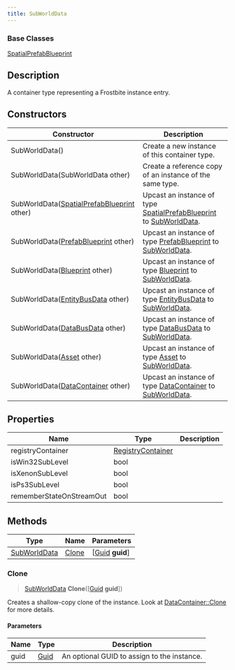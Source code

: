 ```yaml
---
title: SubWorldData
---
```

### Base Classes

[SpatialPrefabBlueprint](SpatialPrefabBlueprint)

## Description

A container type representing a Frostbite instance entry.

## Constructors

| Constructor                                                             | Description                                                                                                     |
| ----------------------------------------------------------------------- | --------------------------------------------------------------------------------------------------------------- |
| SubWorldData()                                                          | Create a new instance of this container type.                                                                   |
| SubWorldData(SubWorldData other)                                        | Create a reference copy of an instance of the same type.                                                        |
| SubWorldData([SpatialPrefabBlueprint](SpatialPrefabBlueprint) other)    | Upcast an instance of type [SpatialPrefabBlueprint](SpatialPrefabBlueprint) to [SubWorldData](SubWorldData).    |
| SubWorldData([PrefabBlueprint](PrefabBlueprint) other)                  | Upcast an instance of type [PrefabBlueprint](PrefabBlueprint) to [SubWorldData](SubWorldData).                  |
| SubWorldData([Blueprint](Blueprint) other)                              | Upcast an instance of type [Blueprint](Blueprint) to [SubWorldData](SubWorldData).                              |
| SubWorldData([EntityBusData](EntityBusData) other)                      | Upcast an instance of type [EntityBusData](EntityBusData) to [SubWorldData](SubWorldData).                      |
| SubWorldData([DataBusData](DataBusData) other)                          | Upcast an instance of type [DataBusData](DataBusData) to [SubWorldData](SubWorldData).                          |
| SubWorldData([Asset](Asset) other)                                      | Upcast an instance of type [Asset](Asset) to [SubWorldData](SubWorldData).                                      |
| SubWorldData([DataContainer](/vext/ref/shared/class/datacontainer) other) | Upcast an instance of type [DataContainer](/vext/ref/shared/class/datacontainer) to [SubWorldData](SubWorldData). |

## Properties

| Name                     | Type                                   | Description |
| ------------------------ | -------------------------------------- | ----------- |
| registryContainer        | [RegistryContainer](RegistryContainer) |             |
| isWin32SubLevel          | bool                                   |             |
| isXenonSubLevel          | bool                                   |             |
| isPs3SubLevel            | bool                                   |             |
| rememberStateOnStreamOut | bool                                   |             |

## Methods

| Type                         | Name            | Parameters                                     |
| ---------------------------- | --------------- | ---------------------------------------------- |
| [SubWorldData](SubWorldData) | [Clone](#clone) | \[[Guid](/vext/ref/shared/class/guid) **guid**\] |

### Clone

> [SubWorldData](SubWorldData) **Clone**(\[[Guid](/vext/ref/shared/class/guid) **guid**\])

Creates a shallow-copy clone of the instance. Look at [DataContainer::Clone](/vext/ref/shared/class/datacontainer#clone) for more details.

#### Parameters

| Name | Type         | Description                                 |
| ---- | ------------ | ------------------------------------------- |
| guid | [Guid](Guid) | An optional GUID to assign to the instance. |
